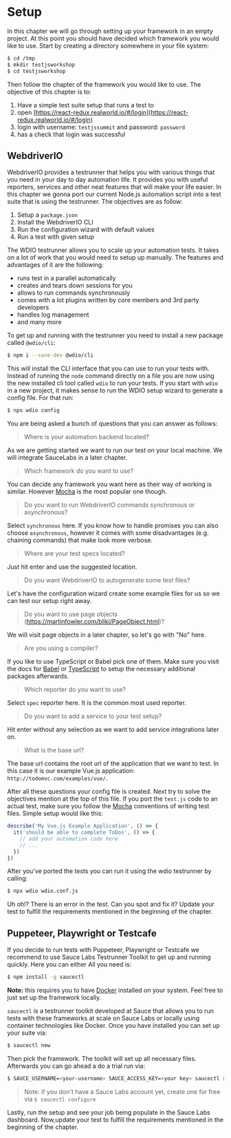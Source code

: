 # Setup

In this chapter we will go through setting up your framework in an empty project. At this point you should have decided which framework you would like to use. Start by creating a directory somewhere in your file system:

```bash
$ cd /tmp
$ mkdir testjsworkshop
$ cd testjsworkshop
```

Then follow the chapter of the framework you would like to use. The objective of this chapter is to:

1. Have a simple test suite setup that runs a test to
1. open [https://react-redux.realworld.io/#/login](https://react-redux.realworld.io/#/login)
1. login with username: `testjssummit` and password: `password`
1. has a check that login was successful

## WebdriverIO

WebdriverIO provides a testrunner that helps you with various things that you need in your day to day automation life. It provides you with useful reporters, services and other neat features that will make your life easier. In this chapter we gonna port our current Node.js automation script into a test suite that is using the testrunner. The objectives are as follow:

1. Setup a `package.json`
1. Install the WebdriverIO CLI
1. Run the configuration wizard with default values
1. Run a test with given setup

The WDIO testrunner allows you to scale up your automation tests. It takes on a lot of work that you would need to setup up manually. The features and advantages of it are the following:

- runs test in a parallel automatically
- creates and tears down sessions for you
- allows to run commands synchronously
- comes with a lot plugins written by core members and 3rd party developers
- handles log management
- and many more

To get up and running with the testrunner you need to install a new package called `@wdio/cli`:

```sh
$ npm i --save-dev @wdio/cli
```

This will install the CLI interface that you can use to run your tests with. Instead of running the `node` command directly on a file you are now using the new installed cli tool called `wdio` to run your tests. If you start with `wdio` in a new project, it makes sense to run the WDIO setup wizard to generate a config file. For that run:

```sh
$ npx wdio config
```

You are being asked a bunch of questions that you can answer as follows:

> Where is your automation backend located?

As we are getting started we want to run our test on your local machine. We will integrate SauceLabs in a later chapter.

> Which framework do you want to use?

You can decide any framework you want here as their way of working is similar. However [Mocha](https://mochajs.org/) is the most popular one though.

> Do you want to run WebdriverIO commands synchronous or asynchronous?

Select `synchronous` here. If you know how to handle promises you can also choose `asynchronous`, however it comes with some disadvantages (e.g. chaining commands) that make look more verbose.

> Where are your test specs located?

Just hit enter and use the suggested location.

> Do you want WebdriverIO to autogenerate some test files?

Let's have the configuration wizard create some example files for us so we can test our setup right away.

> Do you want to use page objects (https://martinfowler.com/bliki/PageObject.html)?

We will visit page objects in a later chapter, so let's go with "No" here.

> Are you using a compiler?

If you like to use TypeScript or Babel pick one of them. Make sure you visit the docs for [Babel](https://webdriver.io/docs/babel.html) or [TypeScript](https://webdriver.io/docs/typescript.html) to setup the necessary additional packages afterwards.

> Which reporter do you want to use?

Select `spec` reporter here. It is the common most used reporter.

> Do you want to add a service to your test setup?

Hit enter without any selection as we want to add service integrations later on.

> What is the base url?

The base url contains the root url of the application that we want to test. In this case it is our example Vue.js application: `http://todomvc.com/examples/vue/`.

After all these questions your config file is created. Next try to solve the objectives mention at the top of this file. If you port the `test.js` code to an actual test, make sure you follow the [Mocha](https://mochajs.org/) conventions of writing test files. Simple setup would like this:

```js
describe('My Vue.js Example Application', () => {
  it('should be able to complete ToDos', () => {
    // add your automation code here
    // ...
  })
})
```

After you've ported the tests you can run it using the wdio testrunner by calling:

```sh
$ npx wdio wdio.conf.js
```

Uh oh!? There is an error in the test. Can you spot and fix it? Update your test to fulfill the requirements mentioned in the beginning of the chapter.

## Puppeteer, Playwright or Testcafe

If you decide to run tests with Puppeteer, Playwright or Testcafe we recommend to use Sauce Labs Testrunner Toolkit to get up and running quickly. Here you can either All you need is:

```bash
$ npm install -g saucectl
```

__Note:__ this requires you to have [Docker](https://www.docker.com/) installed on your system. Feel free to just set up the framework locally.

`saucectl` is a testrunner toolkit developed at Sauce that allows you to run tests with these frameworks at scale on Sauce Labs or locally using container technologies like Docker. Once you have installed you can set up your suite via:

```bash
$ saucectl new
```

Then pick the framework. The toolkit will set up all necessary files. Afterwards you can go ahead a do a trial run via:

```bash
$ SAUCE_USERNAME=<your-username> SAUCE_ACCESS_KEY=<your key> saucectl run
```

> Note: if you don't have a Sauce Labs account yet, create one for free via `$ saucectl configure`

Lastly, run the setup and see your job being populate in the Sauce Labs dashboard. Now,update your test to fulfill the requirements mentioned in the beginning of the chapter.